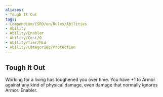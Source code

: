 ```yaml
---
aliases:
- Tough It Out
tags:
- Compendium/CSRD/en/Rules/Abilities
- Ability
- Ability/Enabler
- Ability/Cost/0
- Ability/Tier/Mid
- Ability/Categories/Protection
---
```


  
## Tough It Out  
Working for a living has toughened you over time. You have +1 to Armor against any kind of physical damage, even damage that normally ignores Armor. Enabler.